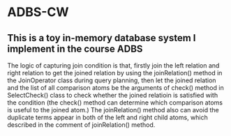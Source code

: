 # ADBS-CW

## This is a toy in-memory database system I implement in the course ADBS




The logic of capturing join condition is that, firstly join the 
left relation and right relation to get the joined relation by using the joinRelation() method 
 in the JoinOperator class during query planning, then let the joined relation and the list of all comparison atoms
be the arguments of check() method in SelectCheck() class to check whether the joined relatioin is satisfied with
the condition (the check() method can determine which comparison atoms is useful to the joined atom.) The joinRelation()
 method also can avoid the duplicate
terms appear in both of the left and right child atoms, which described in the comment of joinRelation() method.

